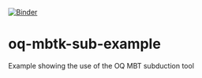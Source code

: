 [![Binder](https://mybinder.org/badge_logo.svg)](https://mybinder.org/v2/gh/GEMScienceTools/oq-mbtk-sub-example/master)

# oq-mbtk-sub-example
Example showing the use of the OQ MBT subduction tool
